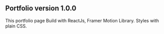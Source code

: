 

## Portfolio version 1.0.0

This portfolio page Build with ReactJs, Framer Motion Library. Styles with plain CSS.





